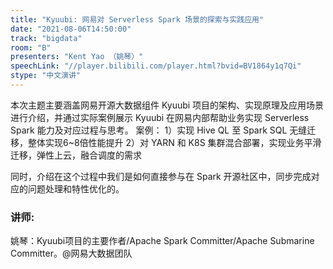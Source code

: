 ```yaml
---
title: "Kyuubi: 网易对 Serverless Spark 场景的探索与实践应用"
date: "2021-08-06T14:50:00" 
track: "bigdata"
room: "B"
presenters: "Kent Yao （姚琴）"
speechLink: "//player.bilibili.com/player.html?bvid=BV1864y1q7Qi"
stype: "中文演讲"
---
```

本次主题主要涵盖网易开源大数据组件 Kyuubi 项目的架构、实现原理及应用场景进行介绍，并通过实际案例展示 Kyuubi 在网易内部帮助业务实现 Serverless Spark 能力及对应过程与思考。
 案例：
 1）实现 Hive QL 至 Spark SQL 无缝迁移，整体实现6~8倍性能提升
 2）对 YARN 和 K8S 集群混合部署，实现业务平滑迁移，弹性上云，融合调度的需求
 

 同时，介绍在这个过程中我们是如何直接参与在 Spark 开源社区中，同步完成对应的问题处理和特性优化的。
 ### 讲师: 
 姚琴：Kyuubi项目的主要作者/Apache Spark Committer/Apache Submarine Committer。@网易大数据团队